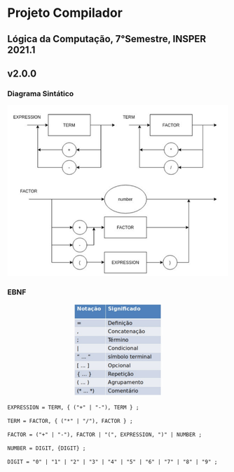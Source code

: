 # Projeto Compilador

## Lógica da Computação, 7°Semestre, INSPER 2021.1

## v2.0.0

### Diagrama Sintático   

<p align="center">
    <img src="DiagramaSintatico.png">
</p>

### EBNF

<p align="center">
    <img src="EBNF.png" width="40%">
</p>

```EXPRESSION = TERM, { ("+" | "-"), TERM } ;```

```TERM = FACTOR, { ("*" | "/"), FACTOR } ;```

```FACTOR = ("+" | "-"), FACTOR | "(", EXPRESSION, ")" | NUMBER ;```

```NUMBER = DIGIT, {DIGIT} ;```

```DIGIT = "0" | "1" | "2" | "3" | "4" | "5" | "6" | "7" | "8" | "9" ;```
